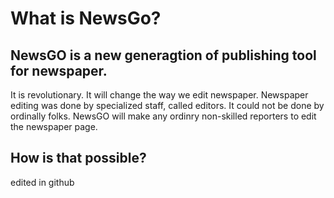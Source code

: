 # What is NewsGo?

## NewsGO is a new generagtion of publishing tool for newspaper.

It is revolutionary. It will change the way we edit newspaper. Newspaper editing was done by specialized staff, called editors. It could not be done by ordinally folks. NewsGO will make any ordinry non-skilled reporters to edit the newspaper page.

## How is that possible?

edited in github

